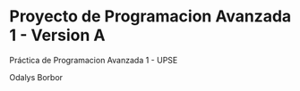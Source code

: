# Proyecto de Programacion Avanzada 1 - Version A
Práctica de Programacion Avanzada 1 - UPSE


Odalys Borbor